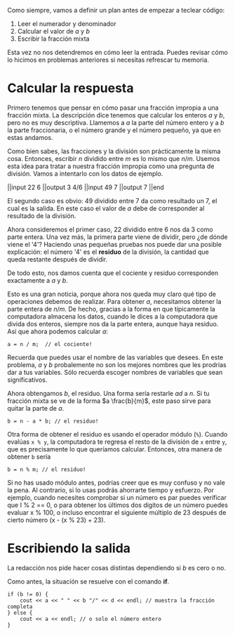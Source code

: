Como siempre, vamos a definir un plan antes de empezar a teclear código:

1. Leer el numerador y denominador
2. Calcular el valor de $a$ y $b$
3. Escribir la fracción mixta

Esta vez no nos detendremos en cómo leer la entrada. Puedes revisar cómo lo hicimos en
problemas anteriores si necesitas refrescar tu memoria.

# Calcular la respuesta

Primero tenemos que pensar en cómo pasar una fracción impropia a una fracción mixta. La descripción dice tenemos que
calcular los enteros $a$ y $b$, pero no es muy descriptiva. Llamemos a $a$ la parte del número entero y a $b$
la parte fraccionaria, o el número grande y el número pequeño, ya que en estas andamos.

Como bien sabes, las fracciones y la división son prácticamente la misma cosa.
Entonces, escribir $n$ dividido entre $m$ es lo mismo que $n/m$. Usemos esta idea para tratar a nuestra
fracción impropia como una pregunta de división. Vamos a intentarlo con los datos de ejemplo.

||input
22 6
||output
3 4/6
||input
49 7
||output
7
||end

El segundo caso es obvio: 49 dividido entre 7 da como resultado un 7, el cual es la salida.
En este caso el valor de $a$ debe de corresponder al resultado de la división.

Ahora consideremos el primer caso, 22 dividido entre 6 nos da 3 como parte entera.
Una vez más, la primera parte viene de dividir, pero ¿de dónde viene el '4'?
Haciendo unas pequeñas pruebas nos puede dar una posible explicación: el número '4' es el **residuo**
de la división, la cantidad que queda restante después de dividir.

De todo esto, nos damos cuenta que el cociente y residuo corresponden exactamente a $a$ y $b$.

Esto es una gran noticia, porque ahora nos queda muy claro qué tipo de operaciones debemos de realizar.
Para obtener $a$, necesitamos obtener la parte entera de $n/m$.
De hecho, gracias a la forma en que típicamente la computadora almacena los datos,
cuando le dices a la computadora que divida dos enteros, siempre nos da la parte entera, aunque haya residuo.
Así que ahora podemos calcular $a$:

```
a = n / m;  // el cociente!
```

Recuerda que puedes usar el nombre de las variables que desees.
En este problema, $a$ y $b$ probalemente no son los mejores nombres que les prodrías dar
a tus variables. Sólo recuerda escoger nombres de variables que sean significativos.

Ahora obtengamos $b$, el residuo. Una forma sería restarle $ad$ a $n$.
Si tu fracción mixta se ve de la forma $a \frac{b}{m}$,
este paso sirve para quitar la parte de $a$.

```
b = n - a * b; // el residuo!
```

Otra forma de obtener el residuo es usando el operador módulo (`%`). Cuando evalúas `x % y`,
la computadora te regresa el resto de la división de `x` entre `y`, que es precisamente lo que queríamos
calcular. Entonces, otra manera de obtener `b` sería

```
b = n % m; // el residuo!
```

Si no has usado módulo antes, podrías creer que es muy confuso y no vale la pena.
Al contrario, si lo usas podrás ahorrarte tiempo y esfuerzo.
Por ejemplo, cuando necesites comprobar si un número es par puedes verificar que I % 2 == 0,
o para obtener los últimos dos dígitos de un número puedes evaluar x % 100,
o incluso encontrar el siguiente múltiplo de 23 después de cierto número (x - (x % 23) + 23).

# Escribiendo la salida

La redacción nos pide hacer cosas distintas dependiendo si $b$ es cero o no.

Como antes, la situación se resuelve con el comando **if**.

```
if (b != 0) {
    cout << a << " " << b "/" << d << endl; // muestra la fracción completa
} else {
    cout << a << endl; // o solo el número entero
}
```

